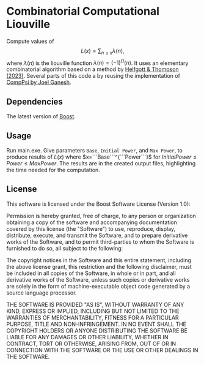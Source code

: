 # Combinatorial Computational Liouville

Compute values of $$L(x)=\sum_{n \leq x} \lambda(n),$$ where $\lambda(n)$ is the liouville function $\lambda(n)=(-1)^\Omega(n)$. It uses an elementary combinatorial algorithm based on a method by [Helfgott & Thompson (2023)](https://link.springer.com/article/10.1007/s40993-022-00408-8). Several parts of this code a by reusing the implementation of [CompPsi by Joel Ganesh](https://github.com/JoelGanesh/CompPsi/tree/master).

## Dependencies

The latest version of [Boost](https://www.boost.org/users/download/).
## Usage

Run main.exe. Give parameters ```Base```, ```Initial Power```, and ```Max Power```, to produce results of $L(x)$ where $x=```Base```^{```Power```}$ for $Initial Power \leq Power \leq Max Power$. The results are in the created output files, highlighting the time needed for the computation.

## License

This software is licensed under the Boost Software License (Version 1.0):

Permission is hereby granted, free of charge, to any person or organization
obtaining a copy of the software and accompanying documentation covered by
this license (the "Software") to use, reproduce, display, distribute,
execute, and transmit the Software, and to prepare derivative works of the
Software, and to permit third-parties to whom the Software is furnished to
do so, all subject to the following:

The copyright notices in the Software and this entire statement, including
the above license grant, this restriction and the following disclaimer,
must be included in all copies of the Software, in whole or in part, and
all derivative works of the Software, unless such copies or derivative
works are solely in the form of machine-executable object code generated by
a source language processor.

THE SOFTWARE IS PROVIDED "AS IS", WITHOUT WARRANTY OF ANY KIND, EXPRESS OR
IMPLIED, INCLUDING BUT NOT LIMITED TO THE WARRANTIES OF MERCHANTABILITY,
FITNESS FOR A PARTICULAR PURPOSE, TITLE AND NON-INFRINGEMENT. IN NO EVENT
SHALL THE COPYRIGHT HOLDERS OR ANYONE DISTRIBUTING THE SOFTWARE BE LIABLE
FOR ANY DAMAGES OR OTHER LIABILITY, WHETHER IN CONTRACT, TORT OR OTHERWISE,
ARISING FROM, OUT OF OR IN CONNECTION WITH THE SOFTWARE OR THE USE OR OTHER
DEALINGS IN THE SOFTWARE.
